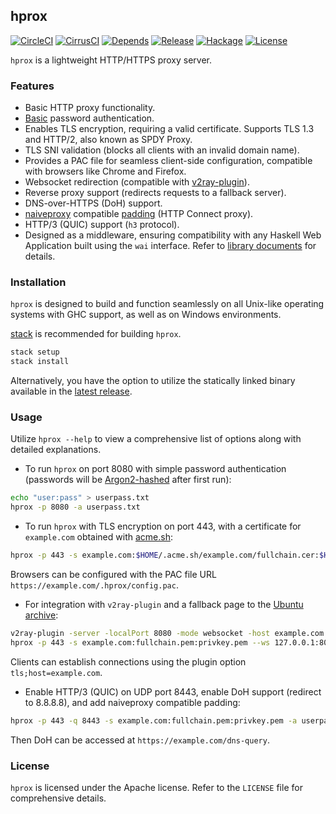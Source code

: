 ## hprox

[![CircleCI](https://circleci.com/gh/bjin/hprox.svg?style=shield)](https://circleci.com/gh/bjin/hprox)
[![CirrusCI](https://api.cirrus-ci.com/github/bjin/hprox.svg)](https://cirrus-ci.com/github/bjin/hprox)
[![Depends](https://img.shields.io/hackage-deps/v/hprox.svg)](https://packdeps.haskellers.com/feed?needle=hprox)
[![Release](https://img.shields.io/github/release/bjin/hprox.svg)](https://github.com/bjin/hprox/releases)
[![Hackage](https://img.shields.io/hackage/v/hprox.svg)](https://hackage.haskell.org/package/hprox)
[![License](https://img.shields.io/github/license/bjin/hprox.svg)](https://github.com/bjin/hprox/blob/master/LICENSE)

`hprox` is a lightweight HTTP/HTTPS proxy server.

### Features

* Basic HTTP proxy functionality.
* [Basic](https://en.wikipedia.org/wiki/Basic_access_authentication) password authentication.
* Enables TLS encryption, requiring a valid certificate. Supports TLS 1.3 and HTTP/2, also known as SPDY Proxy.
* TLS SNI validation (blocks all clients with an invalid domain name).
* Provides a PAC file for seamless client-side configuration, compatible with browsers like Chrome and Firefox.
* Websocket redirection (compatible with [v2ray-plugin](https://github.com/shadowsocks/v2ray-plugin)).
* Reverse proxy support (redirects requests to a fallback server).
* DNS-over-HTTPS (DoH) support.
* [naiveproxy](https://github.com/klzgrad/naiveproxy) compatible [padding](https://github.com/klzgrad/naiveproxy/#padding-protocol-an-informal-specification) (HTTP Connect proxy).
* HTTP/3 (QUIC) support (`h3` protocol).
* Designed as a middleware, ensuring compatibility with any Haskell Web Application built using the `wai` interface.
  Refer to [library documents](https://hackage.haskell.org/package/hprox) for details.

### Installation

`hprox` is designed to build and function seamlessly on all Unix-like operating systems with GHC support, as well as on Windows environments.

[stack](https://docs.haskellstack.org/en/stable/README/#how-to-install) is recommended for building `hprox`.

```sh
stack setup
stack install
```

Alternatively, you have the option to utilize the statically linked binary available in the [latest release](https://github.com/bjin/hprox/releases).

### Usage

Utilize `hprox --help` to view a comprehensive list of options along with detailed explanations.

* To run `hprox` on port 8080 with simple password authentication (passwords will be [Argon2-hashed](https://en.wikipedia.org/wiki/Argon2) after first run):

```sh
echo "user:pass" > userpass.txt
hprox -p 8080 -a userpass.txt
```

* To run `hprox` with TLS encryption on port 443, with a certificate for `example.com` obtained with [acme.sh](https://acme.sh/):

```sh
hprox -p 443 -s example.com:$HOME/.acme.sh/example.com/fullchain.cer:$HOME/.acme.sh/example.com/example.com.key
```

Browsers can be configured with the PAC file URL `https://example.com/.hprox/config.pac`.

* For integration with `v2ray-plugin` and a fallback page to the [Ubuntu archive](http://archive.ubuntu.com/):

```sh
v2ray-plugin -server -localPort 8080 -mode websocket -host example.com -remotePort xxxx
hprox -p 443 -s example.com:fullchain.pem:privkey.pem --ws 127.0.0.1:8080 --rev archive.ubuntu.com:80
```

Clients can establish connections using the plugin option `tls;host=example.com`.

* Enable HTTP/3 (QUIC) on UDP port 8443, enable DoH support (redirect to 8.8.8.8), and add naiveproxy compatible padding:

```sh
hprox -p 443 -q 8443 -s example.com:fullchain.pem:privkey.pem -a userpass.txt --naive --doh 8.8.8.8
```

Then DoH can be accessed at `https://example.com/dns-query`.

### License

`hprox` is licensed under the Apache license. Refer to the `LICENSE` file for comprehensive details.
